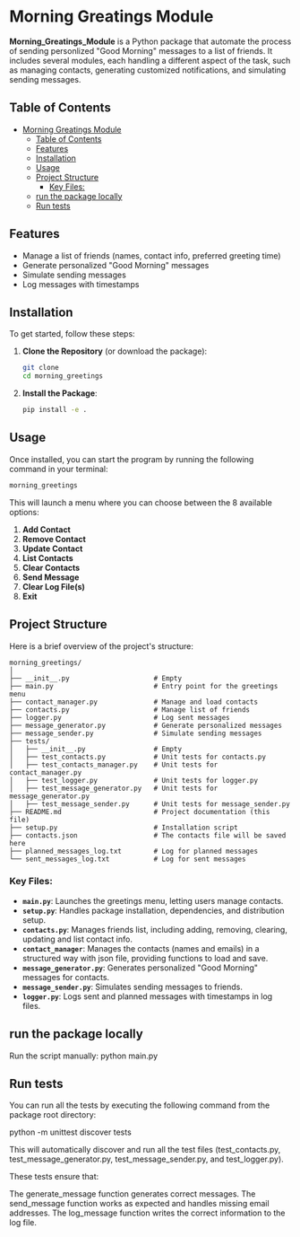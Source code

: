 # Morning Greatings Module
**Morning_Greatings_Module** is a Python package that automate the process of sending personlized "Good Morning" messages to a list of friends. It includes several modules, each handling a different aspect of the task, such as managing contacts, generating customized notifications, and simulating sending messages.

## Table of Contents
- [Morning Greatings Module](#morning-greatings-module)
  - [Table of Contents](#table-of-contents)
  - [Features](#features)
  - [Installation](#installation)
  - [Usage](#usage)
  - [Project Structure](#project-structure)
    - [Key Files:](#key-files)
  - [run the package locally](#run-the-package-locally)
  - [Run tests](#run-tests)

## Features
- Manage a list of friends (names, contact info, preferred greeting time)
- Generate personalized "Good Morning" messages
- Simulate sending messages
- Log messages with timestamps

## Installation
To get started, follow these steps:
1. **Clone the Repository** (or download the package):
   ```bash
   git clone 
   cd morning_greetings
   ```
2. **Install the Package**:
   ```bash
   pip install -e .
   ```
## Usage
Once installed, you can start the program by running the following command in your terminal:

```bash
morning_greetings
```
This will launch a menu where you can choose between the 8 available options:
1. **Add Contact**
2. **Remove Contact**
3. **Update Contact**
4. **List Contacts**
5. **Clear Contacts**
6. **Send Message**
7. **Clear Log File(s)**
8. **Exit**

## Project Structure
Here is a brief overview of the project's structure:
```
morning_greetings/
│
├── __init__.py                     # Empty
├── main.py                         # Entry point for the greetings menu
├── contact_manager.py              # Manage and load contacts
├── contacts.py                     # Manage list of friends
├── logger.py                       # Log sent messages
├── message_generator.py            # Generate personalized messages
├── message_sender.py               # Simulate sending messages
├── tests/
│   ├── __init__.py                 # Empty
│   ├── test_contacts.py            # Unit tests for contacts.py
│   ├── test_contacts_manager.py    # Unit tests for contact_manager.py
│   ├── test_logger.py              # Unit tests for logger.py
│   ├── test_message_generator.py   # Unit tests for message_generator.py
│   ├── test_message_sender.py      # Unit tests for message_sender.py
├── README.md                       # Project documentation (this file)
├── setup.py                        # Installation script
├── contacts.json                   # The contacts file will be saved here
├── planned_messages_log.txt        # Log for planned messages
└── sent_messages_log.txt           # Log for sent messages
```
### Key Files:
- **`main.py`**: Launches the greetings menu, letting users manage contacts.
- **`setup.py`**: Handles package installation, dependencies, and distribution setup.
- **`contacts.py`**: Manages friends list, including adding, removing, clearing, updating and list contact info.
- **`contact_manager`**: Manages the contacts (names and emails) in a structured way with json file, providing functions to load and save.
- **`message_generator.py`**: Generates personalized "Good Morning" messages for contacts.
- **`message_sender.py`**: Simulates sending messages to friends.
- **`logger.py`**: Logs sent and planned messages with timestamps in log files.

## run the package locally

Run the script manually:
python main.py

## Run tests

You can run all the tests by executing the following command from the package root directory:

python -m unittest discover tests


This will automatically discover and run all the test files (test_contacts.py, test_message_generator.py, test_message_sender.py, and test_logger.py).

These tests ensure that:

The generate_message function generates correct messages.
The send_message function works as expected and handles missing email addresses.
The log_message function writes the correct information to the log file.

